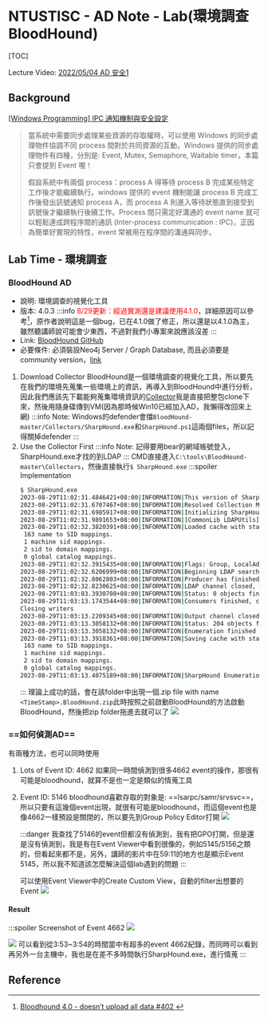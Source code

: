 # NTUSTISC - AD Note - Lab(環境調查BloodHound)
[TOC]

Lecture Video: [2022/05/04 AD 安全1](https://youtu.be/Cv2gNQkDM8Q?si=SycYwgWohlu97dc3)
## Background
[[Windows Programming] IPC 通知機制與安全設定](https://medium.com/renee0918/how-to-protect-windows-global-event-c19bba0ce890)
> 當系統中需要同步處理某些資源的存取權時，可以使用 Windows 的同步處理物件協調不同 process 間對於共同資源的互動，Windows 提供的同步處理物件有四種，分別是: Event, Mutex, Semaphore, Waitable timer，本篇只會提到 Event 喔！
>
>假設系統中有兩個 process：process A 得等待 process B 完成某些特定工作後才能繼續執行。windows 提供的 event 機制能讓 process B 完成工作後發出訊號通知 process A，而 process A 則進入等待狀態直到接受到訊號後才繼續執行後續工作。Process 間只需定好溝通的 event name 就可以輕鬆達成跨程序間的通訊 (Inter-process communication : IPC)，正因為簡單好實現的特性，event 常被用在程序間的溝通與同步。


## Lab Time - 環境調查
### BloodHound AD
* 說明: 環境調查的視覺化工具
* 版本: 4.0.3 
    :::info
    <font color="FF0000">8/29更新：經過實測還是建議使用4.1.0</font>，詳細原因可以參考[^bloodhound-bug]，原作者說明這是一個bug，已在4.1.0做了修正，所以還是以4.1.0為主，雖然聽講師說可能會少東西，不過對我們小專案來說應該沒差
    :::
* Link: [BloodHound GitHub](https://github.com/BloodHoundAD/BloodHound/releases/tag/4.0.3)
* 必要條件: 必須裝設Neo4j Server / Graph Database, 而且必須要是community version，[link](https://neo4j.com/download-center/#community)
1. Download Collector
BloodHound是一個環境調查的視覺化工具，所以要先在我們的環境先蒐集一些環境上的資訊，再導入到BloodHound中進行分析，因此我們應該先下載能夠蒐集環境資訊的[Collector](https://github.com/BloodHoundAD/BloodHound)我是直接把整包clone下來，然後用隨身碟傳到VM(因為那時候Win10已經加入AD，我懶得改回來上網)
    :::info
    Note:
    Windows的defender會擋`BloodHound-master/Collectors/SharpHound.exe`和`SharpHound.ps1`這兩個files，所以記得關掉defender
    :::
2. Use the Collector First
    :::info
    Note: 記得要用bear的網域帳號登入，SharpHound.exe才找的到LDAP
    :::
    CMD直接進入`C:\tools\BloodHound-master\Collectors`，然後直接執行`$ SharpHound.exe`
    :::spoiler Implementation
    ```bash
    $ SharpHound.exe
    2023-08-29T11:02:31.4846421+08:00|INFORMATION|This version of SharpHound is compatible with the 4.3.1 Release of BloodHound
    2023-08-29T11:02:31.6707467+08:00|INFORMATION|Resolved Collection Methods: Group, LocalAdmin, Session, Trusts, ACL, Container, RDP, ObjectProps, DCOM, SPNTargets, PSRemote
    2023-08-29T11:02:31.6985917+08:00|INFORMATION|Initializing SharpHound at 上午 11:02 on 2023/8/29
    2023-08-29T11:02:31.9891653+08:00|INFORMATION|[CommonLib LDAPUtils]Found usable Domain Controller for kuma.org : WIN-818G5VCOLJO.kuma.org
    2023-08-29T11:02:32.3820391+08:00|INFORMATION|Loaded cache with stats: 163 ID to type mappings.
     163 name to SID mappings.
     1 machine sid mappings.
     2 sid to domain mappings.
     0 global catalog mappings.
    2023-08-29T11:02:32.3915435+08:00|INFORMATION|Flags: Group, LocalAdmin, Session, Trusts, ACL, Container, RDP, ObjectProps, DCOM, SPNTargets, PSRemote
    2023-08-29T11:02:32.6206999+08:00|INFORMATION|Beginning LDAP search for kuma.org
    2023-08-29T11:02:32.8062803+08:00|INFORMATION|Producer has finished, closing LDAP channel
    2023-08-29T11:02:32.8230625+08:00|INFORMATION|LDAP channel closed, waiting for consumers
    2023-08-29T11:03:03.3930708+08:00|INFORMATION|Status: 0 objects finished (+0 0)/s -- Using 42 MB RAM
    2023-08-29T11:03:13.1743544+08:00|INFORMATION|Consumers finished, closing output channel
    Closing writers
    2023-08-29T11:03:13.2209345+08:00|INFORMATION|Output channel closed, waiting for output task to complete
    2023-08-29T11:03:13.3058132+08:00|INFORMATION|Status: 204 objects finished (+204 5.1)/s -- Using 44 MB RAM
    2023-08-29T11:03:13.3058132+08:00|INFORMATION|Enumeration finished in 00:00:40.6864986
    2023-08-29T11:03:13.3918361+08:00|INFORMATION|Saving cache with stats: 163 ID to type mappings.
     163 name to SID mappings.
     1 machine sid mappings.
     2 sid to domain mappings.
     0 global catalog mappings.
    2023-08-29T11:03:13.4075189+08:00|INFORMATION|SharpHound Enumeration Completed at 上午 11:03 on 2023/8/29! Happy Graphing!
    ```
    :::
    理論上成功的話，會在該folder中出現一個.zip file with name `<TimeStamp>.BloodHound.zip`此時按照之前啟動BloodHound的方法啟動BloodHound，然後把zip folder拖進去就可以了
    ![](https://hackmd.io/_uploads/rk8rZJjT2.png)

### ==如何偵測AD==
有兩種方法，也可以同時使用
1. Lots of Event ID: 4662
如果同一時間偵測到很多4662 event的操作，那很有可能是bloodhound，就算不是也一定是類似的情蒐工具
2. Event ID: 5146
bloodhound喜歡存取的對象是: ==lsarpc/samr/srvsvc==，所以只要有這幾個event出現，就很有可能是bloodhound，而這個event也是像4662一樣預設是關閉的，所以要先到Group Policy Editor打開
![](https://hackmd.io/_uploads/HJjbgTZRn.png)

    :::danger
    我查找了5146的event但都沒有偵測到，我有把GPO打開，但是還是沒有偵測到，我是有在Event Viewer中看到很像的，例如5145/5156之類的，但看起來都不是，另外，講師的影片中在59:11的地方也是顯示Event 5145，所以我不知道該怎麼解決這個lab遇到的問題
    :::


    可以使用Event Viewer中的Create Custom View，自動的filter出想要的Event
![](https://hackmd.io/_uploads/HkDjhnWR3.png)
#### Result
:::spoiler Screenshot of Event 4662
![](https://hackmd.io/_uploads/rJRXT3Z0n.png)


![](https://hackmd.io/_uploads/SyZxpn-R3.png)
可以看到從3:53~3:54的時間當中有超多的event 4662紀錄，而同時可以看到再另外一台主機中，我也是在差不多時間執行SharpHound.exe，進行情蒐
:::



## Reference
[^bloodhound-bug]:[ Bloodhound 4.0 - doesn’t upload all data #402 ](https://github.com/BloodHoundAD/BloodHound/issues/402)